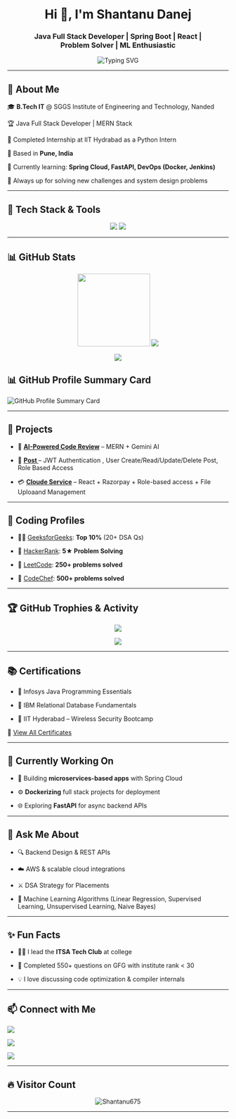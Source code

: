<h1 align="center">Hi 👋, I'm Shantanu Danej</h1>


<h3 align="center">Java Full Stack Developer | Spring Boot | React |</br> 
   Problem Solver | ML Enthusiastic</h3>





<p align="center">


  <img src="https://readme-typing-svg.demolab.com/?lines=Java%20%7C%20Spring%20Boot%20%7C%20React%20%7C%20Python%20%7C%20MySQL;Creative%20Thinker%20%F0%9F%A7%91%E2%80%8D%F0%9F%92%BB;Always%20learning%20new%20techs%20%F0%9F%93%9A&font=Fira%20Code&center=true&width=700&height=45&duration=4000&pause=1000" alt="Typing SVG">


</p>





---





## 🚀 About Me



🎓 **B.Tech IT** @ SGGS Institute of Engineering and Technology, Nanded  


🏆 Java Full Stack Developer | MERN Stack   


💼 Completed Internship at IIT Hydrabad as a Python Intern  


📍 Based in **Pune, India**  


🌱 Currently learning: **Spring Cloud, FastAPI, DevOps (Docker, Jenkins)**  


🧠 Always up for solving new challenges and system design problems





---





## 🔧 Tech Stack & Tools





<p align="center">


  <img src="https://skillicons.dev/icons?i=java,spring,idea,react,js,html,css,py,mysql,mongodb,git,github,vscode" />
  
  <img src="https://skillicons.dev/icons?i=c,cpp,nodejs,postman,tensorflow,linux,express,numpy" />

  
</p>





---





## 📊 GitHub Stats





<p align="center">


  <img src="https://github-readme-stats.vercel.app/api?username=Shantanu675&show_icons=true&theme=tokyonight" height="165">


  <img src="https://github-readme-stats.vercel.app/api/top-langs/?username=Shantanu675&layout=compact&theme=tokyonight">


</p>





<p align="center">


  <img src="https://github-readme-streak-stats.herokuapp.com?user=Shantanu675&theme=tokyonight" />


</p>


## 📊 GitHub Profile Summary Card

<img src="https://github-profile-summary-cards.vercel.app/api/cards/profile-details?username=Shantanu675&theme=github_dark" alt="GitHub Profile Summary Card" />



---





## 📌 Projects





- 🧠 **[AI-Powered Code Review](https://github.com/Shantanu675)** – MERN + Gemini AI

- 🏨 **[Post ](https://github.com/Shantanu675)** – JWT Authentication , User Create/Read/Update/Delete Post, Role Based Access


- 💳 **[Cloude Service](https://github.com/Shantanu675)** – React + Razorpay + Role-based access + File Uploaand Management





---





## 🧠 Coding Profiles





- 👨‍💻 [GeeksforGeeks](https://www.geeksforgeeks.org/user/shantanu2b7s/): **Top 10%** (20+ DSA Qs)


- 💪 [HackerRank](https://www.hackerrank.com/profile/shantanudanej05): **5★ Problem Solving**


- 🚀 [LeetCode](https://leetcode.com/ShantanuDanej/): **250+ problems solved**


- 📜 [CodeChef](https://www.codechef.com/users/shantanudanej): **500+ problems solved**





---





## 🏆 GitHub Trophies & Activity





<p align="center">


  <img src="https://github-profile-trophy.vercel.app/?username=Shantanu675&theme=onedark&no-frame=true&row=2&column=4" />


</p>





<p align="center">


  <img src="https://activity-graph.herokuapp.com/graph?username=Shantanu675&theme=rogue" />


</p>





---





## 📚 Certifications





- 📜 Infosys Java Programming Essentials


- 📜 IBM Relational Database Fundamentals


- 📜 IIT Hyderabad – Wireless Security Bootcamp  


🔗 [View All Certificates](https://drive.google.com/drive/folders/1YAh17d_Tt01xJbvpcDgesyoLgsBcyLPV?=drive_link)





---





## 🔭 Currently Working On





- 🎯 Building **microservices-based apps** with Spring Cloud


- ⚙️ **Dockerizing** full stack projects for deployment


- 🌐 Exploring **FastAPI** for async backend APIs





---





## 💬 Ask Me About





- 🔍 Backend Design & REST APIs


- ☁️ AWS & scalable cloud integrations


- ⚔️ DSA Strategy for Placements


- 🧠 Machine Learning Algorithms (Linear Regression, Supervised Learning, Unsupervised Learning, Naive Bayes)





---





## ✨ Fun Facts





- 🧑‍🏫 I lead the **ITSA Tech Club** at college


- 🎯 Completed 550+ questions on GFG with institute rank < 30


- 💡 I love discussing code optimization & compiler internals





---





## 📫 Connect with Me





<p align="left">


  <a href="mailto:danejshantanu@gmail.comq  "><img src="https://img.shields.io/badge/Gmail-D14836?style=for-the-badge&logo=gmail&logoColor=white"></a>


  <a href="https://linkedin.com/in/shantanu"><img src="https://img.shields.io/badge/LinkedIn-0077B5?style=for-the-badge&logo=linkedin&logoColor=white"></a>


  <a href="https://github.com/Shantanu675"><img src="https://img.shields.io/badge/GitHub-100000?style=for-the-badge&logo=github&logoColor=white"></a>


</p>





---





## 🔥 Visitor Count





<p align="center">


  <img src="https://komarev.com/ghpvc/?username=Shantanu675&style=for-the-badge&color=blue" alt="Shantanu675" />


</p>





---


